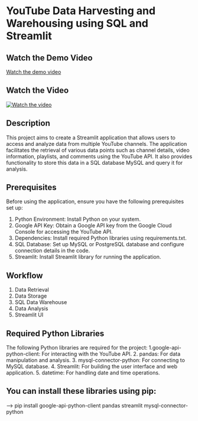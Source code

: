 # YouTube Data Harvesting and Warehousing using SQL and Streamlit

## Watch the Demo Video
[Watch the demo video](https://github.com/SETHU0010/YouTube_Data_Harvesting_and_Warehousing_using_SQL_and_Streamlit/issues/1#issue-2332677550)


## Watch the Video

[![Watch the video](https://img.youtube.com/vi/fkGI3VC5peg/0.jpg)](https://youtu.be/fkGI3VC5peg?si=bcYfDjLz6NouZMfB)

## Description

This project aims to create a Streamlit application that allows users to access and analyze data from multiple YouTube channels. The application facilitates the retrieval of various data points such as channel details, video information, playlists, and comments using the YouTube API. It also provides functionality to store this data in a SQL database MySQL and query it for analysis.



## Prerequisites
Before using the application, ensure you have the following prerequisites set up:
1. Python Environment: Install Python on your system.
2. Google API Key: Obtain a Google API key from the Google Cloud Console for accessing the YouTube API.
3. Dependencies: Install required Python libraries using requirements.txt.
4. SQL Database: Set up MySQL or PostgreSQL database and configure connection details in the code.
5. Streamlit: Install Streamlit library for running the application.
## Workflow

1. Data Retrieval
2. Data Storage
3. SQL Data Warehouse
4. Data Analysis
5. Streamlit UI

## Required Python Libraries
The following Python libraries are required for the project:
1.google-api-python-client: For interacting with the YouTube API. 
2. pandas: For data manipulation and analysis.
3. mysql-connector-python: For connecting to MySQL database.
4. Streamlit: For building the user interface and web application.
5. datetime: For handling date and time operations.

## You can install these libraries using pip:
--> pip install google-api-python-client pandas streamlit mysql-connector-python
